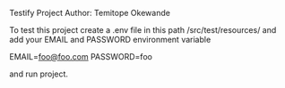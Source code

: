 Testify Project 
Author: Temitope Okewande

To test this project 
create a .env file in this path /src/test/resources/
and add your EMAIL and PASSWORD environment variable 


EMAIL=foo@foo.com
PASSWORD=foo

and run project.